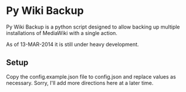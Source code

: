 Py Wiki Backup
==============

Py Wiki Backup is a python script designed to allow backing up multiple
installations of MediaWiki with a single action.

As of 13-MAR-2014 it is still under heavy development.


Setup
-----

Copy the config.example.json file to config.json and replace values as
necessary. Sorry, I'll add more directions here at a later time.
